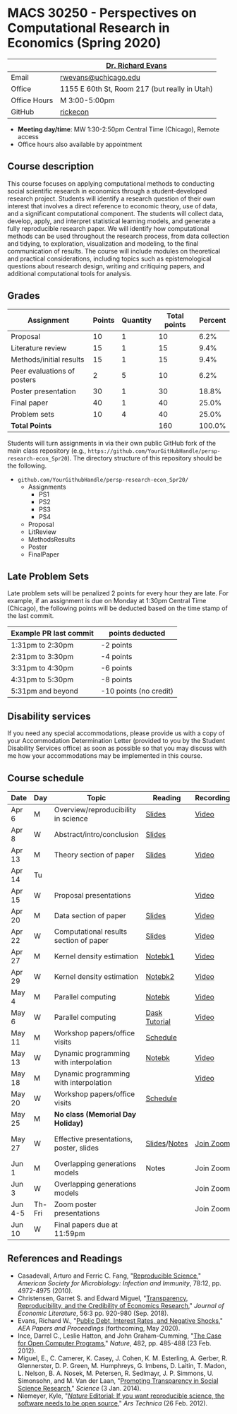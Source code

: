 # MACS 30250 - Perspectives on Computational Research in Economics (Spring 2020)

|  | [Dr. Richard Evans](https://sites.google.com/site/rickecon/) |
|--------------|--------------------------------------------------|
| Email | rwevans@uchicago.edu |
| Office | 1155 E 60th St, Room 217 (but really in Utah) |
| Office Hours | M 3:00-5:00pm |
| GitHub | [rickecon](https://github.com/rickecon) |

* **Meeting day/time**: MW 1:30-2:50pm Central Time (Chicago), Remote access
* Office hours also available by appointment

## Course description

This course focuses on applying computational methods to conducting social scientific research in economics through a student-developed research project. Students will identify a research question of their own interest that involves a direct reference to economic theory, use of data, and a significant computational component. The students will collect data, develop, apply, and interpret statistical learning models, and generate a fully reproducible research paper. We will identify how computational methods can be used throughout the research process, from data collection and tidying, to exploration, visualization and modeling, to the final communication of results. The course will include modules on theoretical and practical considerations, including topics such as epistemological questions about research design, writing and critiquing papers, and additional computational tools for analysis.

## Grades

|     Assignment              | Points | Quantity | Total points | Percent |
|-----------------------------|--------|----------|--------------|---------|
| Proposal                    |    10  |      1   |        10    |   6.2%  |
| Literature review           |    15  |      1   |        15    |   9.4%  |
| Methods/initial results     |    15  |      1   |        15    |   9.4%  |
| Peer evaluations of posters |     2  |      5   |        10    |   6.2%  |
| Poster presentation         |    30  |      1   |        30    |  18.8%  |
| Final paper                 |    40  |      1   |        40    |  25.0%  |
| Problem sets                |    10  |      4   |        40    |  25.0%  |
| **Total Points**            |        |          |       160    | 100.0%  |

Students will turn assignments in via their own public GitHub fork of the main class repository (e.g., `https://github.com/YourGitHubHandle/persp-research-econ_Spr20`). The directory structure of this repository should be the following.

* `github.com/YourGithubHandle/persp-research-econ_Spr20/`
  * Assignments
    * PS1
    * PS2
    * PS3
    * PS4
  * Proposal
  * LitReview
  * MethodsResults
  * Poster
  * FinalPaper


## Late Problem Sets

Late problem sets will be penalized 2 points for every hour they are late. For example, if an assignment is due on Monday at 1:30pm Central Time (Chicago), the following points will be deducted based on the time stamp of the last commit.

| Example PR last commit | points deducted |
| ---------------------- | --------------- |
| 1:31pm to 2:30pm       | -2 points       |
| 2:31pm to 3:30pm       | -4 points       |
| 3:31pm to 4:30pm       | -6 points       |
| 4:31pm to 5:30pm       | -8 points       |
| 5:31pm and beyond      | -10 points (no credit) |


## Disability services

If you need any special accommodations, please provide us with a copy of your Accommodation Determination Letter (provided to you by the Student Disability Services office) as soon as possible so that you may discuss with me how your accommodations may be implemented in this course.


## Course schedule

| Date | Day | Topic | Reading | Recording | Assignment |
|------|-----|-------|---------|-----------|------------|
| Apr  6 | M | Overview/reproducibility in science | [Slides](Slides/Reprod_slides.pdf) | [Video](https://uchicago.zoom.us/rec/play/upUudeuhqDo3S4DHtwSDBfR-W43pLais2yAa_vIEyBnjAndWOgb0NbJDMOFDTfeWkWx0qMBVcgqHTPt0) |  |
| Apr  8 | W | Abstract/intro/conclusion | [Slides](Slides/IntroAbsConcl_slides.pdf) |  |  |
| Apr 13 | M | Theory section of paper | [Slides](Slides/TheorySection_slides.pdf) | [Video](https://uchicago.zoom.us/rec/play/7J0rduD7-G43HYWd5ASDUaAoW9W_Laus0nAb-fUExUvnACMKMwGvN-MRZbeC65lh9TikRbqpQgtbBP9r) |  |
| Apr 14 | Tu |  |  |  | [Proposal slides due](Assignments/project-proposal.md) |
| Apr 15 | W | Proposal presentations |  | [Video](https://uchicago.zoom.us/rec/play/6JIsf7v6r2o3SdfE5ASDAfZ_W9W6Lqis0nUb-aUMzB7hU3gEZgekNbcRYLc5y8PA3qK4879I40KTfZ5J) | [Proposal presentations](Proposal/README.md) |
| Apr 20 | M | Data section of paper | [Slides](Slides/DataSection_slides.pdf) | [Video](https://uchicago.zoom.us/rec/play/vZUvd-D7_G83TtzHtgSDV6B5W9W9faqs0ncc-vsKxBzmViMDN1unZrJHY-JnJyFfRYSO-LecQicjEZ1d) |  |
| Apr 22 | W | Computational results section of paper | [Slides](Slides/ResultsSection_slides.pdf) | [Video](https://uchicago.zoom.us/rec/play/u5Qkdrv9rG03H4WQtgSDC_J6W464Kqys2ycY-qEFxB2xUXgHZ1KkZOMTYLGQjtfXWlmb-_Gd7nJf9Dtw) |  |
| Apr 27 | M | Kernel density estimation | [Notebk1](https://github.com/UC-MACSS/persp-research-econ_Spr20/blob/master/Notebooks/KDE/05.13-Kernel-Density-Estimation.ipynb) | [Video](https://uchicago.zoom.us/rec/play/vMJ5dur5pjw3TtaXsgSDBv8rW46-eqmshncWr_dYmU-0UnJSMQfybrdEZLEqA35UzvXawvFOC0Gp6hus) | [PS1](ProblemSets/PS1/PS1.pdf) |
| Apr 29 | W | Kernel density estimation | [Notebk2](https://github.com/UC-MACSS/persp-research-econ_Spr20/blob/master/Notebooks/KDE/KDE.ipynb) | [Video](https://uchicago.zoom.us/rec/play/uJF-d7irqjs3SIbG4QSDAfRwW47rLKysgSNIrvEInh62AXBSZgDwYOQaNuW0QRndAxFybEP5-xGLuRAB) | [Lit review section due](Assignments/lit-review.md) |
| May  4 | M | Parallel computing | [Notebk](Notebooks/Parallel/parallel.ipynb) | [Video](https://uchicago.zoom.us/rec/play/7pYpdeqr-mk3GNfBtASDAqN9W9Treq6s0iUZ_PsMzRnmB3RWZFevYLAXZrR6ESf27shDOt2sgDgv79os) | [PS2](ProblemSets/PS2/PS2.pdf) |
| May  6 | W | Parallel computing | [Dask Tutorial](https://github.com/dask/dask-tutorial) | [Video](https://uchicago.zoom.us/rec/play/uMV5Iemvqj43TN2csgSDB6UvW9TpfKus1XMf86UNnUm0UHQEY1OhN-cRM7GyoJX_g3ZOU81q3qB8X6EI) |  |
| May 11 | M | Workshop papers/office visits | [Schedule](OfficeVisits/README.md#monday-may-11-project-consultation-sign-up) |  |  |
| May 13 | W | Dynamic programming with interpolation | [Notebk](Notebooks/DynProgIntpl/DynProgIntpl.ipynb) | [Video](https://uchicago.zoom.us/rec/play/7J0sdrurrDg3T4aStQSDUf56W9TuKa-s1SkYqPUJxRy8UCNXYFakYeFGYeCO-S46k9v529HgDb-Ud63K) | [PS3](ProblemSets/PS3/PS3.pdf) |
| May 18 | M | Dynamic programming with interpolation |  | [Video](https://uchicago.zoom.us/rec/play/ucF5JOqpqm83S9TB5QSDU_F6W469Lqys2yFK_fMNxU3nBiZQNlr0YrFAauHpCL2Gr_SZjX9GYJ0DQWD1) |  |
| May 20 | W | Workshop papers/office visits | [Schedule](OfficeVisits/README.md#wednesday-may-20-project-consultation-sign-up) |  |
| May 25 | M | **No class (Memorial Day Holiday)** |  |  |
| May 27 | W | Effective presentations, poster, slides | [Slides](Slides/persp_presenting_research_slides.html)/[Notes](Assignments/poster.md) | [Join Zoom](https://uchicago.zoom.us/j/92545934316) | [Methods/initial results section due](Assignments/methods-results.md) |
| Jun  1 | M | Overlapping generations models | Notes | Join Zoom | PS4 |
| Jun  3 | W | Overlapping generations models |       | Join Zoom | [Poster due](Assignments/poster.md) |
| Jun 4-5 | Th-Fri | Zoom poster presentations |  | Join Zoom |  |
| Jun  10 | W | Final papers due at 11:59pm |  |  | [Papers due](Assignments/final-paper.md) |


## References and Readings

* Casadevall, Arturo and Ferric C. Fang, "[Reproducible Science](https://iai.asm.org/content/78/12/4972)," *American Society for Microbiology: Infection and Immunity*, 78:12, pp. 4972-4975 (2010).
* Christensen, Garret S. and Edward Miguel, "[Transparency, Reproducibility, and the Credibility of Economics Research](https://www.aeaweb.org/articles?id=10.1257/jel.20171350)," *Journal of Economic Literature*, 56:3 pp. 920-980 (Sep. 2018).
* Evans, Richard W., "[Public Debt, Interest Rates, and Negative Shocks](https://sites.google.com/site/rickecon/Evans2020.pdf?attredirects=0)," *AEA Papers and Proceedings* (forthcoming, May 2020).
* Ince, Darrel C., Leslie Hatton, and John Graham-Cumming, "[The Case for Open Computer Programs](https://www.nature.com/articles/nature10836)," *Nature*, 482, pp. 485-488 (23 Feb. 2012).
* Miguel, E., C. Camerer, K. Casey, J. Cohen, K. M. Esterling, A. Gerber, R. Glennerster, D. P. Green, M. Humphreys, G. Imbens, D. Laitin, T. Madon, L. Nelson, B. A. Nosek, M. Petersen, R. Sedlmayr, J. P. Simmons, U. Simonsohn, and M. Van der Laan, "[Promoting Transparency in Social Science Research](http://science.sciencemag.org/content/343/6166/30)," *Science* (3 Jan. 2014).
* Niemeyer, Kyle, "[*Nature* Editorial: If you want reproducible science, the software needs to be open source](https://arstechnica.com/science/2012/02/science-code-should-be-open-source-according-to-editorial/)," *Ars Technica* (26 Feb. 2012).
